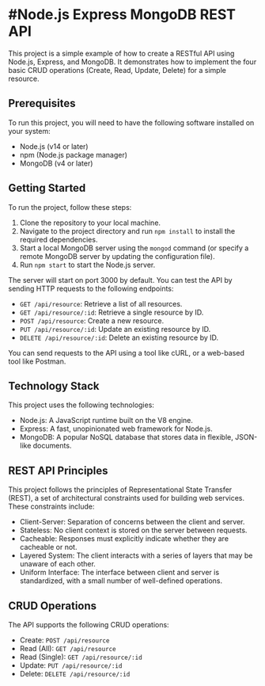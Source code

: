 #Node.js Express MongoDB REST API
================================

This project is a simple example of how to create a RESTful API using Node.js, Express, and MongoDB. It demonstrates how to implement the four basic CRUD operations (Create, Read, Update, Delete) for a simple resource.

Prerequisites
-------------

To run this project, you will need to have the following software installed on your system:

-   Node.js (v14 or later)
-   npm (Node.js package manager)
-   MongoDB (v4 or later)

Getting Started
---------------

To run the project, follow these steps:

1.  Clone the repository to your local machine.
2.  Navigate to the project directory and run `npm install` to install the required dependencies.
3.  Start a local MongoDB server using the `mongod` command (or specify a remote MongoDB server by updating the configuration file).
4.  Run `npm start` to start the Node.js server.

The server will start on port 3000 by default. You can test the API by sending HTTP requests to the following endpoints:

-   `GET /api/resource`: Retrieve a list of all resources.
-   `GET /api/resource/:id`: Retrieve a single resource by ID.
-   `POST /api/resource`: Create a new resource.
-   `PUT /api/resource/:id`: Update an existing resource by ID.
-   `DELETE /api/resource/:id`: Delete an existing resource by ID.

You can send requests to the API using a tool like cURL, or a web-based tool like Postman.

Technology Stack
----------------

This project uses the following technologies:

-   Node.js: A JavaScript runtime built on the V8 engine.
-   Express: A fast, unopinionated web framework for Node.js.
-   MongoDB: A popular NoSQL database that stores data in flexible, JSON-like documents.

REST API Principles
-------------------

This project follows the principles of Representational State Transfer (REST), a set of architectural constraints used for building web services. These constraints include:

-   Client-Server: Separation of concerns between the client and server.
-   Stateless: No client context is stored on the server between requests.
-   Cacheable: Responses must explicitly indicate whether they are cacheable or not.
-   Layered System: The client interacts with a series of layers that may be unaware of each other.
-   Uniform Interface: The interface between client and server is standardized, with a small number of well-defined operations.

CRUD Operations
---------------

The API supports the following CRUD operations:

-   Create: `POST /api/resource`
-   Read (All): `GET /api/resource`
-   Read (Single): `GET /api/resource/:id`
-   Update: `PUT /api/resource/:id`
-   Delete: `DELETE /api/resource/:id`
